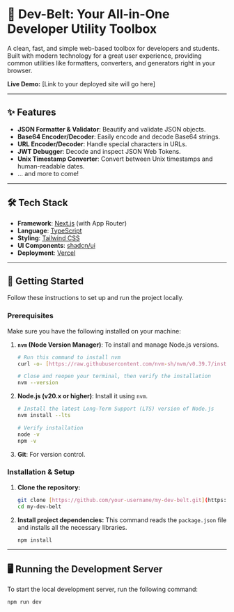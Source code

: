 # 🚀 Dev-Belt: Your All-in-One Developer Utility Toolbox

A clean, fast, and simple web-based toolbox for developers and students. Built with modern technology for a great user experience, providing common utilities like formatters, converters, and generators right in your browser.

**Live Demo:** [Link to your deployed site will go here]

---

## ✨ Features

- **JSON Formatter & Validator**: Beautify and validate JSON objects.
- **Base64 Encoder/Decoder**: Easily encode and decode Base64 strings.
- **URL Encoder/Decoder**: Handle special characters in URLs.
- **JWT Debugger**: Decode and inspect JSON Web Tokens.
- **Unix Timestamp Converter**: Convert between Unix timestamps and human-readable dates.
- ... and more to come!

---

## 🛠️ Tech Stack

- **Framework**: [Next.js](https://nextjs.org/) (with App Router)
- **Language**: [TypeScript](https://www.typescriptlang.org/)
- **Styling**: [Tailwind CSS](https://tailwindcss.com/)
- **UI Components**: [shadcn/ui](https://ui.shadcn.com/)
- **Deployment**: [Vercel](https://vercel.com/)

---

## 🏁 Getting Started

Follow these instructions to set up and run the project locally.

### Prerequisites

Make sure you have the following installed on your machine:

1.  **`nvm` (Node Version Manager)**: To install and manage Node.js versions.
    ```bash
    # Run this command to install nvm
    curl -o- [https://raw.githubusercontent.com/nvm-sh/nvm/v0.39.7/install.sh](https://raw.githubusercontent.com/nvm-sh/nvm/v0.39.7/install.sh) | bash

    # Close and reopen your terminal, then verify the installation
    nvm --version
    ```

2.  **Node.js (v20.x or higher)**: Install it using `nvm`.
    ```bash
    # Install the latest Long-Term Support (LTS) version of Node.js
    nvm install --lts

    # Verify installation
    node -v
    npm -v
    ```
3.  **Git**: For version control.

### Installation & Setup

1.  **Clone the repository:**
    ```bash
    git clone [https://github.com/your-username/my-dev-belt.git](https://github.com/your-username/my-dev-belt.git)
    cd my-dev-belt
    ```

2.  **Install project dependencies:**
    This command reads the `package.json` file and installs all the necessary libraries.
    ```bash
    npm install
    ```

---

## 🖥️ Running the Development Server

To start the local development server, run the following command:

```bash
npm run dev
